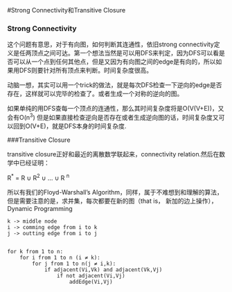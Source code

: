 #Strong Connectivity和Transitive Closure

### Strong Connectivity

这个问题有意思，对于有向图，如何判断其连通性，依旧strong connectivity定义是任两顶点之间可达。第一个想法当然是可以用DFS来判定，因为DFS可以看是否可以从一个点到任何其他点，但是又因为有向图之间的edge是有向的，所以如果用DFS则要针对所有顶点来判断。时间复杂度很高。

动脑一想，其实可以用一个trick的做法，就是每次DFS检查一下逆向的edge是否存在，这样就可以完毕的检查了。或者生成一个对称的逆向的图。

如果单纯的用DFS查每一个顶点的连通性，那么其时间复杂度将是O(V(V+E))，又会有O(n<sup>3</sup>)
但是如果直接检查逆向是否存在或者生成逆向图的话，时间复杂度又可以回到O(V+E)，就是DFS本身的时间复杂度.



###Transitive Closure

transitive closure正好和最近的离散数学联起来，connectivity relation.然后在数学中已经证明：

R<sup>*</sup> = R ∪ R<sup>2</sup> ∪ ... ∪ R <sup>n</sup>

所以有我们的Floyd-Warshall’s Algorithm，同样，属于不难想到和理解的算法，但是需要注意的是，求并集，每次都要在新的图（that is， 新加的边上操作），Dynamic Programming

```
k -> middle node
i -> comming edge from i to k
j -> outting edge from i to j


for k from 1 to n:
	for i from 1 to n (i ≠ k):
		for j from 1 to n(j ≠ i,k):
			if adjacent(Vi,Vk) and adjacent(Vk,Vj)
				if not adjacent(Vi,Vj)
					addEdge(Vi,Vj)
		
```